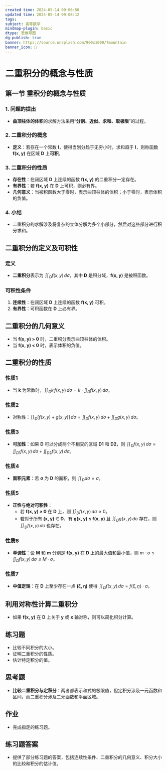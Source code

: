 ```yaml
---
created time: 2024-05-14 09:06:50
updated time: 2024-05-14 09:08:12
tags: 
subject: 高等数学
mindmap-plugin: basic
dtype: 思维导图
dg-publish: true
banner: https://source.unsplash.com/900x1600/?mountain
banner_icon: 👾
---
```

# 二重积分的概念与性质
## 第一节 重积分的概念与性质
### 1. 问题的提出
- **曲顶柱体的体积**的求解方法采用“**分割、近似、求和、取极限**”的过程。

### 2. 二重积分的概念
- **定义**：若存在一个常数 **I**，使得当划分趋于无穷小时，求和趋于 **I**，则称函数 **f(x, y)** 在区域 **D** 上**可积**。

### 3. 二重积分的性质
- **存在性**：在闭区域 **D** 上连续的函数 **f(x, y)** 的二重积分一定存在。
- **有界性**：若 **f(x, y)** 在 **D** 上可积，则必有界。
- **几何意义**：当被积函数大于零时，表示曲顶柱体的体积；小于零时，表示体积的负值。

### 4. 小结
- 二重积分的求解涉及将复杂的立体分解为多个小部分，然后对这些部分进行积分求和。

## 二重积分的定义及可积性
### 定义
- **二重积分**表示为 $\iint_{D} f(x, y) \, d\sigma$，其中 **D** 是积分域，**f(x, y)** 是被积函数。

### 可积性条件
1. **连续性**：在闭区域 **D** 上连续的函数 **f(x, y)** 可积。
2. **有界性**：可积函数在 **D** 上必有界。

## 二重积分的几何意义
- 当 **f(x, y) > 0** 时，二重积分表示曲顶柱体的体积。
- 当 **f(x, y) < 0** 时，表示体积的负值。

## 二重积分的性质
### 性质1
- 当 **k** 为常数时，$\iint_{D} k \, f(x, y) \, d\sigma = k \cdot \iint_{D} f(x, y) \, d\sigma$。

### 性质2
- 对称性：$\iint_{D} [f(x, y) + g(x, y)] \, d\sigma = \iint_{D} f(x, y) \, d\sigma + \iint_{D} g(x, y) \, d\sigma$。

### 性质3
- **可加性**：如果 **D** 可以分成两个不相交的区域 **D1** 和 **D2**，则 $\iint_{D} f(x, y) \, d\sigma = \iint_{D1} f(x, y) \, d\sigma + \iint_{D2} f(x, y) \, d\sigma$。

### 性质4
- **面积元素**：若 **σ** 为 **D** 的面积，则 $\iint_{D} d\sigma = \sigma$。

### 性质5
- **正性与绝对可积性**：
  - 若 **f(x, y) ≥ 0** 在 **D** 上，则 $\iint_{D} f(x, y) \, d\sigma ≥ 0$。
  - 若对于所有 **(x, y)** ∈ **D**，有 **g(x, y) ≤ f(x, y)** 且 $\iint_{D} g(x, y) \, d\sigma$ 存在，则 $\iint_{D} f(x, y) \, d\sigma$ 也存在。

### 性质6
- **单调性**：设 **M** 和 **m** 分别是 **f(x, y)** 在 **D** 上的最大值和最小值，则 $m \cdot \sigma ≤ \iint_{D} f(x, y) \, d\sigma ≤ M \cdot \sigma$。

### 性质7
- **中值定理**：在 **D** 上至少存在一点 **(ξ, η)** 使得 $\iint_{D} f(x, y) \, d\sigma = f(ξ, η) \cdot \sigma$。

## 利用对称性计算二重积分
- 如果 **f(x, y)** 在 **D** 上关于 **y** 或 **x** 轴对称，则可以简化积分计算。

## 练习题
- 比较不同积分的大小。
- 证明二重积分的性质。
- 估计特定积分的值。

## 思考题
- **比较二重积分与定积分**：两者都表示和式的极限值，但定积分涉及一元函数和区间，而二重积分涉及二元函数和平面区域。

## 作业
- 完成指定的练习题。

## 练习题答案
- 提供了部分练习题的答案，包括连续性条件、二重积分的几何意义、积分大小的比较和积分的估计值。
